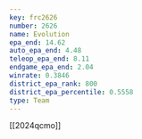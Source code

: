 ```yaml
---
key: frc2626
number: 2626
name: Evolution
epa_end: 14.62
auto_epa_end: 4.48
teleop_epa_end: 8.11
endgame_epa_end: 2.04
winrate: 0.3846
district_epa_rank: 800
district_epa_percentile: 0.5558
type: Team
---
```

[[2024qcmo]]
